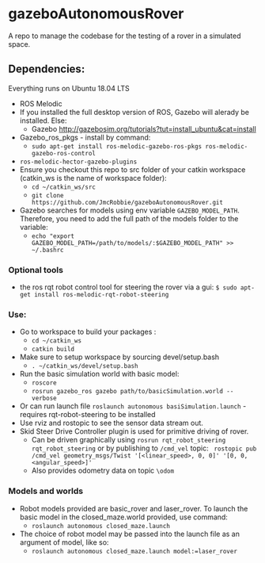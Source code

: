 # gazeboAutonomousRover
A repo to manage the codebase for the testing of a rover in a simulated space. 
## Dependencies: 

Everything runs on Ubuntu 18.04 LTS

* ROS Melodic 
* If you installed the full desktop version of ROS, Gazebo will alerady be installed. Else:
  * Gazebo http://gazebosim.org/tutorials?tut=install_ubuntu&cat=install
* Gazebo_ros_pkgs - install by command:
  * `sudo apt-get install ros-melodic-gazebo-ros-pkgs ros-melodic-gazebo-ros-control`
* `ros-melodic-hector-gazebo-plugins`
* Ensure you checkout this repo to src folder of your catkin workspace (catkin_ws is the name of workspace folder):
  * `cd ~/catkin_ws/src`
  * `git clone https://github.com/JmcRobbie/gazeboAutonomousRover.git`
* Gazebo searches for models using env variable `GAZEBO_MODEL_PATH`. Therefore, you need to add the full path of the models folder to the variable:
  * `echo "export GAZEBO_MODEL_PATH=/path/to/models/:$GAZEBO_MODEL_PATH" >> ~/.bashrc`

### Optional tools
* the ros rqt robot control tool for steering the rover via a gui: `$ sudo apt-get install ros-melodic-rqt-robot-steering`

### Use:
* Go to workspace to build your packages :
  * `cd ~/catkin_ws`
  * `catkin build`
* Make sure to setup workspace by sourcing devel/setup.bash
  * `. ~/catkin_ws/devel/setup.bash`
* Run the basic simulation world with basic model:
  * `roscore`
  * `rosrun gazebo_ros gazebo path/to/basicSimulation.world --verbose`
* Or can run launch file `roslaunch autonomous basiSimulation.launch` - requires rqt-robot-steering to be installed
* Use rviz and rostopic to see the sensor data stream out.
* Skid Steer Drive Controller plugin is used for primitive driving of rover. 
  * Can be driven graphically using `rosrun rqt_robot_steering rqt_robot_steering` or by publishing to `/cmd_vel` topic: ` rostopic pub  /cmd_vel geometry_msgs/Twist '[<linear_speed>, 0, 0]' '[0, 0, <angular_speed>]'`
  * Also provides odometry data on topic `\odom`

### Models and worlds
* Robot models provided are basic_rover and laser_rover. To launch the basic model in the closed_maze.world provided, use command:
  * `roslaunch autonomous closed_maze.launch`
* The choice of robot model may be passed into the launch file as an argument of model, like so:
  * `roslaunch autonomous closed_maze.launch model:=laser_rover`
